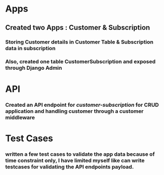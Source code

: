 # Apps #
## Created two Apps : Customer & Subscription ##
### Storing Customer details in Customer Table & Subscription data in subscription ###
### Also, created one table CustomerSubscription and exposed through Django Admin ###

# API #
### Created an API endpoint for _customer-subscription_ for CRUD application and handling customer through a customer middleware ###


# Test Cases #

### written a few test cases to validate the app data because of time constraint only, I have limited myself like can write testcases for validating the API endpoints payload. ###
